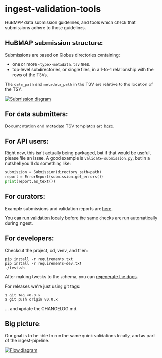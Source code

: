 # ingest-validation-tools
HuBMAP data submission guidelines,
and tools which check that submissions adhere to those guidelines.

## HuBMAP submission structure:

Submissions are based on Globus directories containing:
- one or more `<type>-metadata.tsv` files.
- top-level subdirectories, or single files, in a 1-to-1 relationship with the rows of the TSVs.

The `data_path` and `metadata_path` in the TSV are relative to the location of the TSV.

[![Submission diagram](https://docs.google.com/drawings/d/e/2PACX-1vSQtvCCHf_t0SwpmlCINcwanq-dimJrkP93sm5E584bcL5iVy0t95W-HQz-dPGvbd46yRrnBVH8AAKF/pub?w=359&amp;h=383)](https://docs.google.com/drawings/d/1J6sGrJcnm7W7E1MJczPiGeFGAlHob7RKJOwgKKrBrc8/edit)

## For data submitters:

Documentation and metadata TSV templates are [here](docs).

## For API users:

Right now, this isn't actually being packaged, but if that would be useful, please file an issue.
A good example is `validate-submission.py`, but in a nutshell you'll do something like:
```python
submission = Submission(directory_path=path)
report = ErrorReport(submission.get_errors())
print(report.as_text())
```

## For curators:

Example submissions and validation reports are [here](examples).

You can [run validation locally](README-validate_submission.md)
before the same checks are run automatically during ingest.

## For developers:

Checkout the project, cd, venv, and then:
```
pip install -r requirements.txt
pip install -r requirements-dev.txt
./test.sh
```

After making tweaks to the schema, you can
[regenerate the docs](README-generate_docs.py.md).

For releases we're just using git tags:
```
$ git tag v0.0.x
$ git push origin v0.0.x
```

... and update the CHANGELOG.md.

## Big picture:

Our goal is to be able to run the same quick validations locally, and as part of the ingest-pipeline.

[![Flow diagram](https://docs.google.com/drawings/d/e/2PACX-1vQ7_q4K-JmAjGSMyA4Q5-3094B26fD4opW3s3jzbLHvXp4IsoEpt7fwXHYvW7ZQhQKSSTPF7zc5VoEI/pub?w=775&h=704)](https://docs.google.com/drawings/d/1A5irNDqfnyH8zzDiB6Vs0_WwUWByl7XJyjd2x82DlXk/edit)
